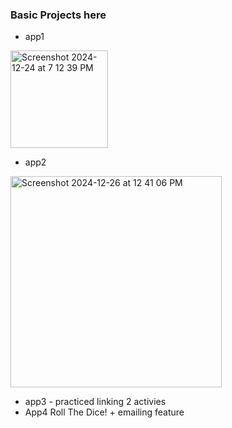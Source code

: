 
### Basic Projects here

- app1

<img width="156" alt="Screenshot 2024-12-24 at 7 12 39 PM" src="https://github.com/user-attachments/assets/525962cc-107c-41ef-a54c-602f9fd2f51e" />

- app2
  
<img width="338" alt="Screenshot 2024-12-26 at 12 41 06 PM" src="https://github.com/user-attachments/assets/0bde3151-12a9-4048-b439-39e5baa153aa" />

- app3 - practiced linking 2 activies
- App4 Roll The Dice! + emailing feature
